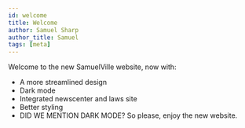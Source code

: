 ```yaml
---
id: welcome
title: Welcome
author: Samuel Sharp
author_title: Samuel
tags: [meta]
---
```


Welcome to the new SamuelVille website, now with:
* A more streamlined design
* Dark mode
* Integrated newscenter and laws site
* Better styling
* DID WE MENTION DARK MODE?
So please, enjoy the new website.